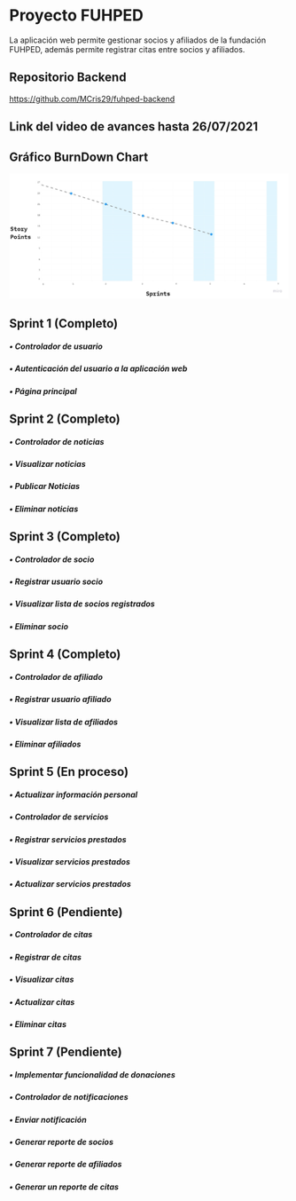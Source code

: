# Proyecto FUHPED

La aplicación web permite gestionar socios y afiliados de la fundación FUHPED, además permite registrar citas entre socios y afiliados.

## Repositorio Backend
https://github.com/MCris29/fuhped-backend

## Link del video de avances hasta 26/07/2021


## Gráfico BurnDown Chart
![image](https://github.com/MCris29/fuhped-frontend/blob/dev/BurndownChart.jpg)

## Sprint 1 (Completo)
##### •	Controlador de usuario
##### •	Autenticación del usuario a la aplicación web
##### •	Página principal

## Sprint 2 (Completo)
##### •	Controlador de noticias
##### •	Visualizar noticias
##### •	Publicar Noticias
##### •	Eliminar noticias


## Sprint 3 (Completo)
##### •	Controlador de socio
##### •	Registrar usuario socio
##### •	Visualizar lista de socios registrados
##### •	Eliminar socio


## Sprint 4 (Completo)
##### •	Controlador de afiliado
##### •	Registrar usuario afiliado
##### •	Visualizar lista de afiliados
##### •	Eliminar afiliados

## Sprint 5 (En proceso)
##### •	Actualizar información personal
##### •	Controlador de servicios
##### •	Registrar servicios prestados
##### •	Visualizar servicios prestados
##### •	Actualizar servicios prestados

## Sprint 6 (Pendiente)
##### •	Controlador de citas
##### •	Registrar de citas
##### •	Visualizar citas
##### •	Actualizar citas
##### •	Eliminar citas

## Sprint 7 (Pendiente)
##### •	Implementar funcionalidad de donaciones
##### •	Controlador de notificaciones
##### •	Enviar notificación
##### •	Generar reporte de socios
##### •	Generar reporte de afiliados
##### •	Generar un reporte de citas
